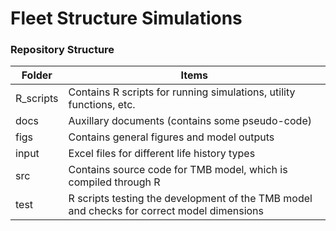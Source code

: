 # Fleet Structure Simulations

### Repository Structure
| Folder  | Items |
| --------| --------|
|R_scripts| Contains R scripts for running simulations, utility functions, etc. |
|docs| Auxillary documents (contains some pseudo-code) |
|figs| Contains general figures and model outputs |
|input| Excel files for different life history types |
|src| Contains source code for TMB model, which is compiled through R|
|test| R scripts testing the development of the TMB model and checks for correct model dimensions|
